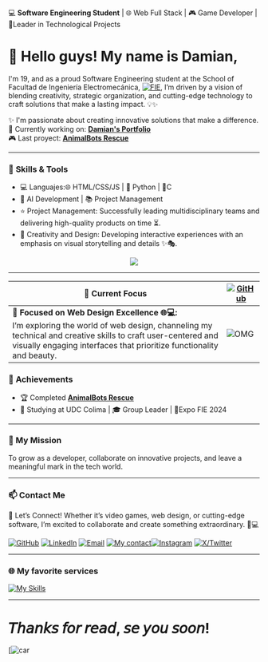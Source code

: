 💻 **Software Engineering Student** | 🌐 Web Full Stack | 🎮 Game Developer | 🎯Leader in Technological Projects

# 👋  Hello guys! My name is Damian,
I'm 19, and as a proud Software Engineering student at the School of Facultad de Ingeniería Electromecánica, [![FIE](https://img.shields.io/badge/-FIE-000066?logo=grad&logoColor=white)](https://portal.ucol.mx/fie/), I’m driven by a vision of blending creativity, strategic organization, and cutting-edge technology to craft solutions that make a lasting impact. 💡✨

✨ I'm passionate about creating innovative solutions that make a difference.  
🔭 Currently working on: **[Damian's Portfolio](https://github.com/Dami-Val/Damian-s-Portfolio.git)**  
🎮  Last proyect: **[AnimalBots Rescue](https://github.com/Dami-Val/AnimalBots-Rescue)**  

---

### 🚀 **Skills & Tools**
- 💻 Languajes:🌐 HTML/CSS/JS | 🐍 Python |  🎀C 
- 🤖 AI Development | 📚 Project Management
- ⭐ Project Management: Successfully leading multidisciplinary teams and delivering high-quality products on time ⏳.
- 🎨 Creativity and Design: Developing interactive experiences with an emphasis on visual storytelling and details ✨🎭.
<p align="center">
  <a href="https://skillicons.dev">
    <img src="https://skillicons.dev/icons?i=html,css,js,python,c" />
  </a>
</p>

---

| 👀 Current Focus | [![GitHub](https://img.shields.io/github/followers/Dami-Val?style=social)](https://github.com/Dami-Val) |
|------------------------------------------------------------------------------------------------------|---------------------------------------------------------------------------------------------------------------------------|
| 🔹 **Focused on Web Design Excellence 🌐💻:** <br> I’m exploring the world of web design, channeling my technical and creative skills to craft user-centered and visually engaging interfaces that prioritize functionality and beauty. |   ![OMG](https://media4.giphy.com/media/v1.Y2lkPTc5MGI3NjExdnVqMnBtZTRwODFxemUybWI1ZWJraTRlcW55aXA1emk5OHJkeHE0YiZlcD12MV9pbnRlcm5hbF9naWZfYnlfaWQmY3Q9Zw/xT9IgHq4eDQKKCHqAo/giphy.gif)                                                                                                                         |



### 🌟 **Achievements**
- 🏆 Completed **[AnimalBots Rescue](https://github.com/Dami-Val/AnimalBots-Rescue)**  
- 📖 Studying at UDC Colima | 🎓 Group Leader | 🏢Expo FIE 2024  
---

### 🚀 My Mission 
To grow as a developer, collaborate on innovative projects, and leave a meaningful mark in the tech world.

---

### 📫 **Contact Me**
📢 Let’s Connect! Whether it’s video games, web design, or cutting-edge software, I’m excited to collaborate and create something extraordinary. 🤝💻



[![GitHub](https://img.shields.io/badge/-GitHub-181717?logo=github&logoColor=white)](https://github.com/Dami-Val)  [![LinkedIn](https://img.shields.io/badge/-LinkedIn-blue?logo=linkedin&logoColor=white)](https://linkedin.com/in/tu-perfil)  [![Email](https://img.shields.io/badge/-Email-red?logo=gmail&logoColor=white)](mailto:damival.32@gmail.com)  [![My contact](https://img.shields.io/badge/-Teléfono-25D366?logo=whatsapp&logoColor=white)](https://w.app/damianvalencia)[![Instagram](https://img.shields.io/badge/-Instagram-E4405F?logo=instagram&logoColor=white)](https://www.instagram.com/damival_/)  [![X/Twitter](https://img.shields.io/badge/-Twitter-00acee?logo=twitter&logoColor=white)](https://x.com/damival_) 



---

### 🌐 My favorite services


[![My Skills](https://skillicons.dev/icons?i=vscode,visualstudio,github,figma,notion,azure,vim,git,gitlab,fastapi,flutter,linkedin,windows,apple,linux,ubuntu,ps,ai,pr,ae,xd,au,unreal,unity,&perline=12)](https://skillicons.dev)

---

# 𝘛𝘩𝘢𝘯𝘬𝘴 𝘧𝘰𝘳 𝘳𝘦𝘢𝘥, 𝘴𝘦 𝘺𝘰𝘶 𝘴𝘰𝘰𝘯!

[![car](https://media0.giphy.com/media/v1.Y2lkPTc5MGI3NjExMjFjbWExaXFwc3BxZ2t2YjE2NzAxeGMwMWZ1cDBnOXE4ODdjcnMzbCZlcD12MV9pbnRlcm5hbF9naWZfYnlfaWQmY3Q9Zw/7NoNw4pMNTvgc/giphy.gif)






